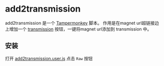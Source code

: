 # add2transmission

add2transmission 是一个 [Tampermonkey](https://www.tampermonkey.net/) 脚本。
作用是在magnet url超链接边上增加一个 [transmission](https://transmissionbt.com/) 按钮，一键将magnet url添加到 transmission 中。


## 安装

打开 [add2transmission.user.js](add2transmission.user.js) 点击 `Raw` 按钮
